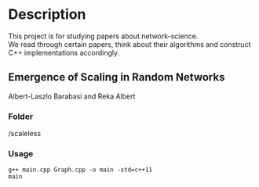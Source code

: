 # Description  
This project is for studying papers about network-science.  
We read through certain papers, think about their algorithms and construct C++ implementations accordingly.  

## Emergence of Scaling in Random Networks  
Albert-Laszlo Barabasi and Reka Albert

### Folder  
/scaleless

### Usage  
```
g++ main.cpp Graph.cpp -o main -std=c++11
main
```